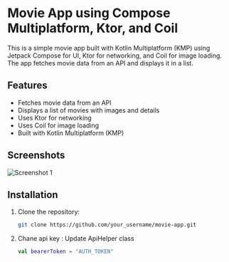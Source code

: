 # Movie App using Compose Multiplatform, Ktor, and Coil

This is a simple movie app built with Kotlin Multiplatform (KMP) using Jetpack Compose for UI, Ktor for networking, and Coil for image loading. The app fetches movie data from an API and displays it in a list.

## Features

- Fetches movie data from an API
- Displays a list of movies with images and details
- Uses Ktor for networking
- Uses Coil for image loading
- Built with Kotlin Multiplatform (KMP)

## Screenshots

![Screenshot 1](screenshot1.png)

## Installation

1. Clone the repository:
   ```bash
   git clone https://github.com/your_username/movie-app.git

2. Chane api key :
   Update ApiHelper class
   ```kotlin
   val bearerToken = "AUTH_TOKEN"
